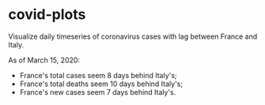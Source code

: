 # covid-plots

Visualize daily timeseries of coronavirus cases with lag between France and Italy.

As of March 15, 2020:

* France's total cases seem 8 days behind Italy's;
* France's total deaths seem 10 days behind Italy's;
* France's new cases seem 7 days behind Italy's.
